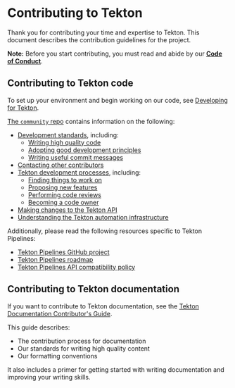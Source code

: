 # Contributing to Tekton

Thank you for contributing your time and expertise to Tekton. This
document describes the contribution guidelines for the project.

**Note:** Before you start contributing, you must read and abide by our **[Code of Conduct](./code-of-conduct.md)**.


## Contributing to Tekton code

To set up your environment and begin working on our code, see [Developing for Tekton](./DEVELOPMENT.md).

[The `community` repo](https://github.com/tektoncd/community) contains information on the following:

- [Development standards](https://github.com/tektoncd/community/blob/master/standards.md), including:
  - [Writing high quality code](https://github.com/tektoncd/community/blob/master/standards.md#coding-standards)
  - [Adopting good development principles](https://github.com/tektoncd/community/blob/master/standards.md#principles)
  - [Writing useful commit messages](https://github.com/tektoncd/community/blob/master/standards.md#commit-messages)
- [Contacting other contributors](https://github.com/tektoncd/community/blob/master/contact.md)
- [Tekton development processes](https://github.com/tektoncd/community/blob/master/process.md), including:
  - [Finding things to work on](https://github.com/tektoncd/community/blob/master/process.md#finding-something-to-work-on)
  - [Proposing new features](https://github.com/tektoncd/community/blob/master/process.md#proposing-features)
  - [Performing code reviews](https://github.com/tektoncd/community/blob/master/process.md#reviews)
  - [Becoming a code owner](https://github.com/tektoncd/community/blob/master/process.md#owners)
- [Making changes to the Tekton API](api_compatibility_policy.md#approving-api-changes)
- [Understanding the Tekton automation infrastructure](https://github.com/tektoncd/plumbing)

Additionally, please read the following resources specific to Tekton Pipelines:

- [Tekton Pipelines GitHub project](https://github.com/orgs/tektoncd/projects/3)
- [Tekton Pipelines roadmap](roadmap.md)
- [Tekton Pipelines API compatibility policy](api_compatibility_policy.md)

## Contributing to Tekton documentation

If you want to contribute to Tekton documentation, see the
[Tekton Documentation Contributor's Guide](https://github.com/tektoncd/website/blob/master/content/en/doc-con-main.md).

This guide describes:
- The contribution process for documentation
- Our standards for writing high quality content
- Our formatting conventions

It also includes a primer for getting started with writing documentation and improving your writing skills.
